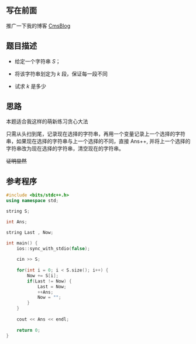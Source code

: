 ## 写在前面

推广一下我的博客 [CmsBlog](http://116.62.168.66:8090)

## 题目描述

+ 给定一个字符串 $S$；

+ 将该字符串划定为 $k$ 段，保证每一段不同

+ 试求 $k$ 是多少

## 思路

本题适合我这样的萌新练习贪心大法

只需从头扫到尾，记录现在选择的字符串，再用一个变量记录上一个选择的字符串，如果现在选择的字符串与上一个选择的不同，直接 Ans++, 并将上一个选择的字符串改为现在选择的字符串，清空现在的字符串。

~~证明显然~~

## 参考程序


```cpp
#include <bits/stdc++.h>
using namespace std;

string S;

int Ans;

string Last , Now;

int main() {
	ios::sync_with_stdio(false);
	
	cin >> S;
	
	for(int i = 0; i < S.size(); i++) {
		Now += S[i];
		if(Last != Now) {
			Last = Now;
			++Ans;
			Now = "";
		}
	}
	
	cout << Ans << endl;
	
	return 0;
}
```

